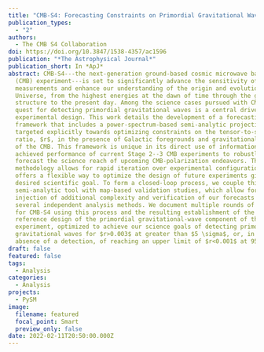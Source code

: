 ```yaml
---
title: "CMB-S4: Forecasting Constraints on Primordial Gravitational Waves"
publication_types:
  - "2"
authors:
  - The CMB S4 Collaboration
doi: https://doi.org/10.3847/1538-4357/ac1596
publication: "*The Astrophysical Journal*"
publication_short: In *ApJ*
abstract: CMB-S4---the next-generation ground-based cosmic microwave background
  (CMB) experiment---is set to significantly advance the sensitivity of CMB
  measurements and enhance our understanding of the origin and evolution of the
  Universe, from the highest energies at the dawn of time through the growth of
  structure to the present day. Among the science cases pursued with CMB-S4, the
  quest for detecting primordial gravitational waves is a central driver of the
  experimental design. This work details the development of a forecasting
  framework that includes a power-spectrum-based semi-analytic projection tool,
  targeted explicitly towards optimizing constraints on the tensor-to-scalar
  ratio, $r$, in the presence of Galactic foregrounds and gravitational lensing
  of the CMB. This framework is unique in its direct use of information from the
  achieved performance of current Stage 2--3 CMB experiments to robustly
  forecast the science reach of upcoming CMB-polarization endeavors. The
  methodology allows for rapid iteration over experimental configurations and
  offers a flexible way to optimize the design of future experiments given a
  desired scientific goal. To form a closed-loop process, we couple this
  semi-analytic tool with map-based validation studies, which allow for the
  injection of additional complexity and verification of our forecasts with
  several independent analysis methods. We document multiple rounds of forecasts
  for CMB-S4 using this process and the resulting establishment of the current
  reference design of the primordial gravitational-wave component of the Stage-4
  experiment, optimized to achieve our science goals of detecting primordial
  gravitational waves for $r>0.003$ at greater than $5 \sigma$, or, in the
  absence of a detection, of reaching an upper limit of $r<0.001$ at 95% CL.
draft: false
featured: false
tags:
  - Analysis
categories:
  - Analysis
projects:
  - PySM
image:
  filename: featured
  focal_point: Smart
  preview_only: false
date: 2022-02-11T20:50:00.000Z
---
```


